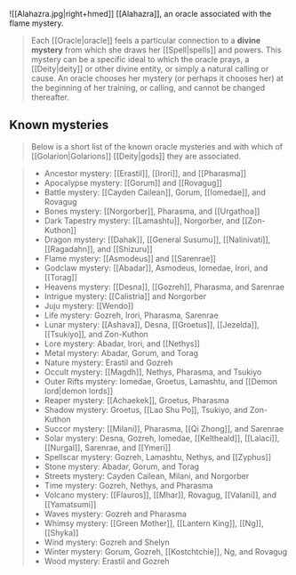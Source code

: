![[Alahazra.jpg|right+hmed]] 
 [[Alahazra]], an oracle associated with the flame mystery.
> Each [[Oracle|oracle]] feels a particular connection to a **divine mystery** from which she draws her [[Spell|spells]] and powers. This mystery can be a specific ideal to which the oracle prays, a [[Deity|deity]] or other divine entity, or simply a natural calling or cause. An oracle chooses her mystery (or perhaps it chooses her) at the beginning of her training, or calling, and cannot be changed thereafter.


## Known mysteries

> Below is a short list of the known oracle mysteries and with which of [[Golarion|Golarions]] [[Deity|gods]] they are associated.

> - Ancestor mystery: [[Erastil]], [[Irori]], and [[Pharasma]]
> - Apocalypse mystery: [[Gorum]] and [[Rovagug]]
> - Battle mystery: [[Cayden Cailean]], Gorum, [[Iomedae]], and Rovagug
> - Bones mystery: [[Norgorber]], Pharasma, and [[Urgathoa]]
> - Dark Tapestry mystery: [[Lamashtu]], Norgorber, and [[Zon-Kuthon]]
> - Dragon mystery: [[Dahak]], [[General Susumu]], [[Nalinivati]], [[Ragadahn]], and [[Shizuru]]
> - Flame mystery: [[Asmodeus]] and [[Sarenrae]]
> - Godclaw mystery: [[Abadar]], Asmodeus, Iomedae, Irori, and [[Torag]]
> - Heavens mystery: [[Desna]], [[Gozreh]], Pharasma, and Sarenrae
> - Intrigue mystery: [[Calistria]] and Norgorber
> - Juju mystery: [[Wendo]]
> - Life mystery: Gozreh, Irori, Pharasma, Sarenrae
> - Lunar mystery: [[Ashava]], Desna, [[Groetus]], [[Jezelda]], [[Tsukiyo]], and Zon-Kuthon
> - Lore mystery: Abadar, Irori, and [[Nethys]]
> - Metal mystery: Abadar, Gorum, and Torag
> - Nature mystery: Erastil and Gozreh
> - Occult mystery: [[Magdh]], Nethys, Pharasma, and Tsukiyo
> - Outer Rifts mystery: Iomedae, Groetus, Lamashtu, and [[Demon lord|demon lords]]
> - Reaper mystery: [[Achaekek]], Groetus, Pharasma
> - Shadow mystery: Groetus, [[Lao Shu Po]], Tsukiyo, and Zon-Kuthon
> - Succor mystery: [[Milani]], Pharasma, [[Qi Zhong]], and Sarenrae
> - Solar mystery: Desna, Gozreh, Iomedae, [[Keltheald]], [[Lalaci]], [[Nurgal]], Sarenrae, and [[Ymeri]]
> - Spellscar mystery: Gozreh, Lamashtu, Nethys, and [[Zyphus]]
> - Stone mystery: Abadar, Gorum, and Torag
> - Streets mystery: Cayden Cailean, Milani, and Norgorber
> - Time mystery: Gozreh, Nethys, and Pharasma
> - Volcano mystery: [[Flauros]], [[Mhar]], Rovagug, [[Valani]], and [[Yamatsumi]]
> - Waves mystery: Gozreh and Pharasma
> - Whimsy mystery: [[Green Mother]], [[Lantern King]], [[Ng]], [[Shyka]]
> - Wind mystery: Gozreh and Shelyn
> - Winter mystery: Gorum, Gozreh, [[Kostchtchie]], Ng, and Rovagug
> - Wood mystery: Erastil and Gozreh







